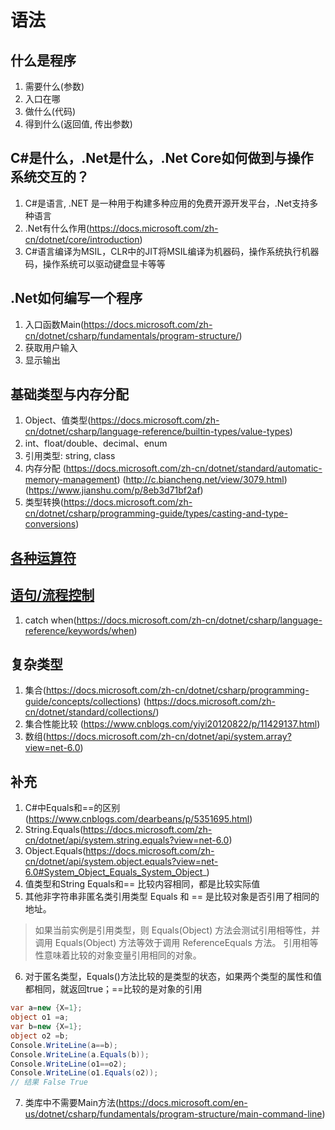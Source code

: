 # 语法

## 什么是程序
1. 需要什么(参数)
2. 入口在哪
3. 做什么(代码)
4. 得到什么(返回值, 传出参数)

## C#是什么，.Net是什么，.Net Core如何做到与操作系统交互的？
1. C#是语言, .NET 是一种用于构建多种应用的免费开源开发平台，.Net支持多种语言
2. .Net有什么作用(https://docs.microsoft.com/zh-cn/dotnet/core/introduction)
3. C#语言编译为MSIL，CLR中的JIT将MSIL编译为机器码，操作系统执行机器码，操作系统可以驱动键盘显卡等等

## .Net如何编写一个程序
1. 入口函数Main(https://docs.microsoft.com/zh-cn/dotnet/csharp/fundamentals/program-structure/)
2. 获取用户输入
3. 显示输出

## 基础类型与内存分配
1. Object、值类型(https://docs.microsoft.com/zh-cn/dotnet/csharp/language-reference/builtin-types/value-types)
2. int、float/double、decimal、enum 
3. 引用类型: string, class
4. 内存分配 (https://docs.microsoft.com/zh-cn/dotnet/standard/automatic-memory-management) (http://c.biancheng.net/view/3079.html) (https://www.jianshu.com/p/8eb3d71bf2af)
5. 类型转换(https://docs.microsoft.com/zh-cn/dotnet/csharp/programming-guide/types/casting-and-type-conversions)

## [各种运算符](https://docs.microsoft.com/zh-cn/dotnet/csharp/language-reference/operators/)

## [语句/流程控制](https://docs.microsoft.com/zh-cn/dotnet/csharp/language-reference/statements/iteration-statements)
1. catch when(https://docs.microsoft.com/zh-cn/dotnet/csharp/language-reference/keywords/when)

## 复杂类型
1. 集合(https://docs.microsoft.com/zh-cn/dotnet/csharp/programming-guide/concepts/collections) (https://docs.microsoft.com/zh-cn/dotnet/standard/collections/)
2. 集合性能比较 (https://www.cnblogs.com/yiyi20120822/p/11429137.html)
3. 数组(https://docs.microsoft.com/zh-cn/dotnet/api/system.array?view=net-6.0)

## 补充
1. C#中Equals和==的区别(https://www.cnblogs.com/dearbeans/p/5351695.html)
2. String.Equals(https://docs.microsoft.com/zh-cn/dotnet/api/system.string.equals?view=net-6.0)
3. Object.Equals(https://docs.microsoft.com/zh-cn/dotnet/api/system.object.equals?view=net-6.0#System_Object_Equals_System_Object_)
4. 值类型和String Equals和== 比较内容相同，都是比较实际值
5. 其他非字符串非匿名类引用类型 Equals 和 == 是比较对象是否引用了相同的地址。
> 如果当前实例是引用类型，则 Equals(Object) 方法会测试引用相等性，并调用 Equals(Object) 方法等效于调用 ReferenceEquals 方法。 引用相等性意味着比较的对象变量引用相同的对象。
6. 对于匿名类型，Equals()方法比较的是类型的状态，如果两个类型的属性和值都相同，就返回true；==比较的是对象的引用
```c#
var a=new {X=1};
object o1 =a;
var b=new {X=1};
object o2 =b;
Console.WriteLine(a==b);
Console.WriteLine(a.Equals(b));
Console.WriteLine(o1==o2);
Console.WriteLine(o1.Equals(o2));
// 结果 False True
```
7. 类库中不需要Main方法(https://docs.microsoft.com/en-us/dotnet/csharp/fundamentals/program-structure/main-command-line)